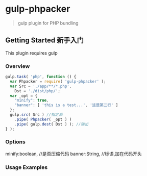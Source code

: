 # gulp-phpacker

> gulp plugin for PHP bundling

## Getting Started 新手入门 
This plugin requires gulp 

### Overview


```js
gulp.task( 'php', function () {
  var Phpacker = require( 'gulp-phpacker' );
  var Src = './app/**/*.php',
    Dst = './dist/php/';
  var _opt = {
    "minify": true,
    "banner": [ 'this is a test...', '这是第二行' ]
  };
  gulp.src( Src ) //指定源
    .pipe( Phpacker( _opt ) )
    .pipe( gulp.dest( Dst ) ); //输出
} );
```

### Options
minify:boolean, //是否压缩代码
banner:String, //标语,加在代码开头

### Usage Examples

